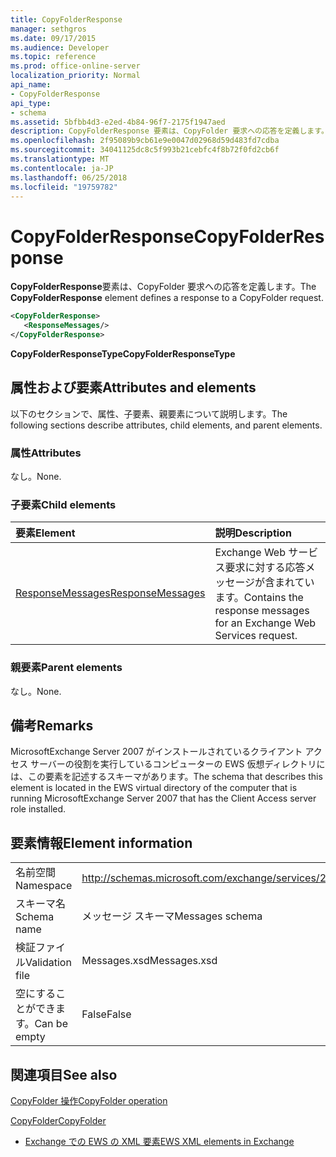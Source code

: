```yaml
---
title: CopyFolderResponse
manager: sethgros
ms.date: 09/17/2015
ms.audience: Developer
ms.topic: reference
ms.prod: office-online-server
localization_priority: Normal
api_name:
- CopyFolderResponse
api_type:
- schema
ms.assetid: 5bfbb4d3-e2ed-4b84-96f7-2175f1947aed
description: CopyFolderResponse 要素は、CopyFolder 要求への応答を定義します。
ms.openlocfilehash: 2f95089b9cb61e9e0047d02968d59d483fd7cdba
ms.sourcegitcommit: 34041125dc8c5f993b21cebfc4f8b72f0fd2cb6f
ms.translationtype: MT
ms.contentlocale: ja-JP
ms.lasthandoff: 06/25/2018
ms.locfileid: "19759782"
---
```

# <a name="copyfolderresponse"></a><span data-ttu-id="01a7b-103">CopyFolderResponse</span><span class="sxs-lookup"><span data-stu-id="01a7b-103">CopyFolderResponse</span></span>

<span data-ttu-id="01a7b-104">**CopyFolderResponse**要素は、CopyFolder 要求への応答を定義します。</span><span class="sxs-lookup"><span data-stu-id="01a7b-104">The **CopyFolderResponse** element defines a response to a CopyFolder request.</span></span> 
  
```xml
<CopyFolderResponse>
   <ResponseMessages/>
</CopyFolderResponse>
```

 <span data-ttu-id="01a7b-105">**CopyFolderResponseType**</span><span class="sxs-lookup"><span data-stu-id="01a7b-105">**CopyFolderResponseType**</span></span>
## <a name="attributes-and-elements"></a><span data-ttu-id="01a7b-106">属性および要素</span><span class="sxs-lookup"><span data-stu-id="01a7b-106">Attributes and elements</span></span>

<span data-ttu-id="01a7b-107">以下のセクションで、属性、子要素、親要素について説明します。</span><span class="sxs-lookup"><span data-stu-id="01a7b-107">The following sections describe attributes, child elements, and parent elements.</span></span>
  
### <a name="attributes"></a><span data-ttu-id="01a7b-108">属性</span><span class="sxs-lookup"><span data-stu-id="01a7b-108">Attributes</span></span>

<span data-ttu-id="01a7b-109">なし。</span><span class="sxs-lookup"><span data-stu-id="01a7b-109">None.</span></span>
  
### <a name="child-elements"></a><span data-ttu-id="01a7b-110">子要素</span><span class="sxs-lookup"><span data-stu-id="01a7b-110">Child elements</span></span>

|<span data-ttu-id="01a7b-111">**要素**</span><span class="sxs-lookup"><span data-stu-id="01a7b-111">**Element**</span></span>|<span data-ttu-id="01a7b-112">**説明**</span><span class="sxs-lookup"><span data-stu-id="01a7b-112">**Description**</span></span>|
|:-----|:-----|
|[<span data-ttu-id="01a7b-113">ResponseMessages</span><span class="sxs-lookup"><span data-stu-id="01a7b-113">ResponseMessages</span></span>](responsemessages.md) <br/> |<span data-ttu-id="01a7b-114">Exchange Web サービス要求に対する応答メッセージが含まれています。</span><span class="sxs-lookup"><span data-stu-id="01a7b-114">Contains the response messages for an Exchange Web Services request.</span></span>  <br/> |
   
### <a name="parent-elements"></a><span data-ttu-id="01a7b-115">親要素</span><span class="sxs-lookup"><span data-stu-id="01a7b-115">Parent elements</span></span>

<span data-ttu-id="01a7b-116">なし。</span><span class="sxs-lookup"><span data-stu-id="01a7b-116">None.</span></span>
  
## <a name="remarks"></a><span data-ttu-id="01a7b-117">備考</span><span class="sxs-lookup"><span data-stu-id="01a7b-117">Remarks</span></span>

<span data-ttu-id="01a7b-118">MicrosoftExchange Server 2007 がインストールされているクライアント アクセス サーバーの役割を実行しているコンピューターの EWS 仮想ディレクトリには、この要素を記述するスキーマがあります。</span><span class="sxs-lookup"><span data-stu-id="01a7b-118">The schema that describes this element is located in the EWS virtual directory of the computer that is running MicrosoftExchange Server 2007 that has the Client Access server role installed.</span></span>
  
## <a name="element-information"></a><span data-ttu-id="01a7b-119">要素情報</span><span class="sxs-lookup"><span data-stu-id="01a7b-119">Element information</span></span>

|||
|:-----|:-----|
|<span data-ttu-id="01a7b-120">名前空間</span><span class="sxs-lookup"><span data-stu-id="01a7b-120">Namespace</span></span>  <br/> |http://schemas.microsoft.com/exchange/services/2006/messages  <br/> |
|<span data-ttu-id="01a7b-121">スキーマ名</span><span class="sxs-lookup"><span data-stu-id="01a7b-121">Schema name</span></span>  <br/> |<span data-ttu-id="01a7b-122">メッセージ スキーマ</span><span class="sxs-lookup"><span data-stu-id="01a7b-122">Messages schema</span></span>  <br/> |
|<span data-ttu-id="01a7b-123">検証ファイル</span><span class="sxs-lookup"><span data-stu-id="01a7b-123">Validation file</span></span>  <br/> |<span data-ttu-id="01a7b-124">Messages.xsd</span><span class="sxs-lookup"><span data-stu-id="01a7b-124">Messages.xsd</span></span>  <br/> |
|<span data-ttu-id="01a7b-125">空にすることができます。</span><span class="sxs-lookup"><span data-stu-id="01a7b-125">Can be empty</span></span>  <br/> |<span data-ttu-id="01a7b-126">False</span><span class="sxs-lookup"><span data-stu-id="01a7b-126">False</span></span>  <br/> |
   
## <a name="see-also"></a><span data-ttu-id="01a7b-127">関連項目</span><span class="sxs-lookup"><span data-stu-id="01a7b-127">See also</span></span>



[<span data-ttu-id="01a7b-128">CopyFolder 操作</span><span class="sxs-lookup"><span data-stu-id="01a7b-128">CopyFolder operation</span></span>](copyfolder-operation.md)
  
[<span data-ttu-id="01a7b-129">CopyFolder</span><span class="sxs-lookup"><span data-stu-id="01a7b-129">CopyFolder</span></span>](copyfolder.md)


- [<span data-ttu-id="01a7b-130">Exchange での EWS の XML 要素</span><span class="sxs-lookup"><span data-stu-id="01a7b-130">EWS XML elements in Exchange</span></span>](ews-xml-elements-in-exchange.md)

